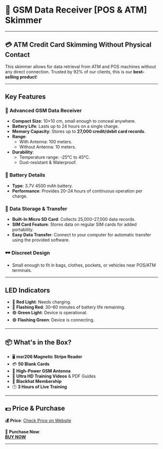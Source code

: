 # 🛒 **GSM Data Receiver [POS & ATM] Skimmer**  

---

## **💳 ATM Credit Card Skimming Without Physical Contact**

This skimmer allows for data retrieval from ATM and POS machines without any direct connection. Trusted by 92% of our clients, this is our **best-selling product**!

---

## **Key Features**

### 📡 **Advanced GSM Data Receiver**
- **Compact Size**: 10×10 cm, small enough to conceal anywhere.
- **Battery Life**: Lasts up to 24 hours on a single charge.
- **Memory Capacity**: Stores up to **27,000 credit/debit card records**.
- **Range**:
  - With Antenna: 100 meters.
  - Without Antenna: 10 meters.
- **Durability**:
  - Temperature range: -25°C to 45°C.
  - Dust-resistant & Waterproof.

### 🔋 **Battery Details**
- **Type**: 3.7V 4500 mAh battery.
- **Performance**: Provides 20–24 hours of continuous operation per charge.

### 💾 **Data Storage & Transfer**
- **Built-In Micro SD Card**: Collects 25,000–27,000 data records.
- **SIM Card Feature**: Stores data on regular SIM cards for added portability.
- **Easy Data Transfer**: Connect to your computer for automatic transfer using the provided software.

### 🕶️ **Discreet Design**
- Small enough to fit in bags, clothes, pockets, or vehicles near POS/ATM terminals.

---

## **LED Indicators**
- 🔴 **Red Light**: Needs charging.
- 🔴 **Flashing Red**: 30–60 minutes of battery life remaining.
- 🟢 **Green Light**: Device is operational.
- 🟢 **Flashing Green**: Device is connecting.

---

## **📦 What's in the Box?**
- 🖥️ **msr206 Magnetic Stripe Reader**  
- 💳 **50 Blank Cards**  
- 📡 **High-Power GSM Antenna**  
- 🎥 **Ultra HD Training Videos** & PDF Guides  
- 🎫 **Blackhat Membership**  
- 🕒 **3 Hours of Live Training**

---

## **💵 Price & Purchase**  
**💰 Price**: [Check Price on Website](https://www.darkexploits.com/product/gsm-data-receiver-pos-atm-skimmer/)  

📌 **Purchase Now**:  
[**BUY NOW**](https://www.darkexploits.com/product/gsm-data-receiver-pos-atm-skimmer/)

---
